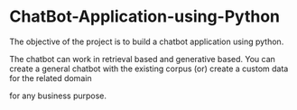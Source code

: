 # ChatBot-Application-using-Python

The objective of the project is to build a chatbot application using python.

The chatbot can work in retrieval based and generative based. You can create a general chatbot with the existing corpus (or) create a custom data for the related domain 

for any business purpose.


